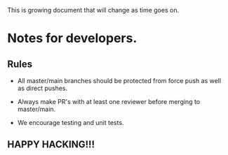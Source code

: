 This is growing document that will change as time goes on.

# Notes for developers.

## Rules

- All master/main branches should be protected from force push as well as direct pushes.

- Always make PR's with at least one reviewer before merging to master/main.

- We encourage testing and unit tests. 

## HAPPY HACKING!!!
